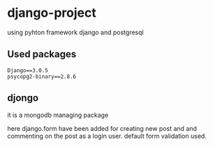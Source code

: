 # django-project
using pyhton framework django and postgresql

## Used packages
    Django==3.0.5
    psycopg2-binary==2.8.6
    
## djongo
it is a mongodb managing package

here django.form have been added for creating new post and
and commenting on the post as a login user. default form 
validation used.
